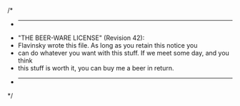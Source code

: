 /*
* ----------------------------------------------------------------------------
* "THE BEER-WARE LICENSE" (Revision 42):
* Flavinsky wrote this file. As long as you retain this notice you
* can do whatever you want with this stuff. If we meet some day, and you think
* this stuff is worth it, you can buy me a beer in return.
* ----------------------------------------------------------------------------
*/
